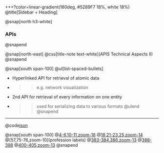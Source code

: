 +++?color=linear-gradient(180deg, #5289F7 18%, white 18%)
@title[Sidebar + Heading]

@snap[north h3-white]
### APIs
@snapend

@snap[north-east]
@css[title-note text-white](APIS Technical Aspects II)
@snapend

@snap[south span-100]
@ul[list-spaced-bullets]
- Hyperlinked API for retrieval of atomic data
- >> e.g. network visualization
- 2nd API for retrieval of every information on one entity
- >> used for serializing data to various formats
@ulend
@snapend

---

@code[json](data/api2_json.json)

@snap[south span-100]
@[4-6,10-11,zoom-18](metadata)
@[18,21-23,25,zoom-14](Labels)
@[57,75-76,zoom-10](profession labels)
@[383-384,386,zoom-13](relations)
@[388-398](annotations)
@[400-405,zoom-13](revisions)
@snapend
